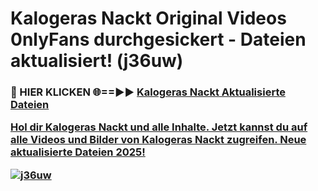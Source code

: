# Kalogeras Nackt Original Videos 0nlyFans durchgesickert - Dateien aktualisiert! (j36uw)

<h3>🔴 HIER KLICKEN 🌐==►► <a href="https://tinyurl.com/h6vf6nb8" rel="nofollow">Kalogeras Nackt Aktualisierte Dateien

Hol dir Kalogeras Nackt und alle Inhalte. Jetzt kannst du auf alle Videos und Bilder von Kalogeras Nackt zugreifen. Neue aktualisierte Dateien 2025!

[![j36uw](https://i.imgur.com/sD4kR3V.gif)](https://tinyurl.com/h6vf6nb8)
